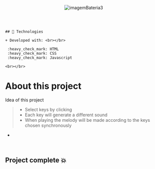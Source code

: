 <div align="center">

![imagemBateria3](https://user-images.githubusercontent.com/83568294/131061236-d7d06612-1f89-46e0-8f5b-49b5773364b8.png)

</div>

 <br></br>

    ## 🚀 Technologies
    
    + Developed with: <br></br>

     :heavy_check_mark: HTML
     :heavy_check_mark: CSS
     :heavy_check_mark: Javascript 
    
    <br></br>


  # About this project
  
   Idea of this project

   > - Select keys by clicking
   > - Each key will generate a different sound
   > - When playing the melody will be made according to the keys chosen synchronously
   + 
 
  <br>

## Project complete 💥
  















